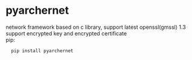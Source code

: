 # pyarchernet
network framework based on c library, support latest openssl(gmssl) 1.3 
support encrypted key and encrypted certificate  
pip:  
``` cmd
  pip install pyarchernet 
``` 